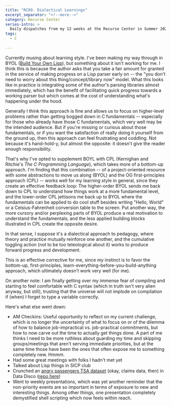 ```yaml
---
title: "RC09. Dialectical Learnings"
excerpt_separator: "<!--more-->"
category: Recurse Center
series-intro: >
  Daily dispatches from my 12 weeks at the Recurse Center in Summer 2023
tags:
  - C
  
---
```


Currently musing about learning style. I've been making my way through in BYOL ([Build Your Own Lisp](https://buildyourownlisp.com/)), but something about it isn't working for me. I think this is because the author asks that you take a fair amount for granted in the service of making progress on a Lisp parser early on -- the "you don't need to worry about this thing/concept/library now" model. What this looks like in practice is integrating some of the author's parsing libraries almost immediately, which has the benefit of facilitating quick progress towards a working parser but which comes at the cost of understanding what's happening under the hood.

Generally I think this approach is fine and allows us to focus on higher-level problems rather than getting bogged down in C fundamentals -- especially for those who already have those C fundamentals, which very well may be the intended audience. But if you're missing or curious about those fundamentals, or if you want the satisfaction of really doing it yourself from the ground up, then this approach can feel frustrating and coddling. Not because it's hand-hold-y, but almost the opposite: it doesn't give the reader enough responsibility.

That's why I've opted to supplement BOYL with CPL (Kernighan and Ritchie's *The C Programming Language*), which takes more of a bottom-up approach. I'm finding that this combination -- of a project-oriented resource with some abstractions to move us along (BYOL) and the OG first-principles approach (CPL) -- works well for my learning style in general, since they create an effective feedback loop: The higher-order BYOL sends me back down to CPL to understand how things work at a more fundamental level, and the lower-order CPL jettisons me back up to BYOL where the fundamentals can be applied to do cool stuff besides writing "Hello, World" or a Celsius-Fahrenheit conversion table to the screen. Put another way, the more cursory and/or perplexing parts of BYOL produce a real motivation to understand the fundamentals; and the less applied building blocks illustrated in CPL create the opposite desire.

In that sense, I suppose it's a dialectical approach to pedagogy, where theory and practice mutually reinforce one another, and the cumulative toggling action (not to be too teleological about it) works to produce forward progress and development.

This is an effective corrective for me, since my instinct is to favor the bottom-up, first-principles, learn-everything-before-you-build-anything approach, which ultimately doesn't work very well (for me).

On another note: I am finally getting over my immense fear of compiling and starting to feel comfortable with C syntax (which in truth isn't very alien anyway, but still), trusting that the universe will not implode on compilation if (when) I forget to type a variable correctly.

Here's what else went down:
- AM Checkins: Useful opportunity to reflect on my current challenge, which is no longer the uncertainty of what to focus on or of the dilemma of how to balance job-impractical vs. job-practical commitments, but how to now carve out the time to actually get things done. A part of me thinks I need to be more ruthless about guarding my time and skipping groups/meetings that aren't serving immediate priorities, but at the same time those have been the ones that often expose me to something completely new. Hmmm.
- Had some great meetings with folks I hadn't met yet
- Talked about Lisp things in SICP club
- Crunched an [angry passengers TSA dataset](https://www.dhs.gov/tsa-claims-data) (okay, claims data, then) in Data Disco ([repo here](https://github.com/DataDisco/w02_angry-travelers))
- Went to weekly presentations, which was yet another reminder that the non-priority events are so important in terms of exposure to new and interesting things. Among other things, one presentation completely demystified shell scripting which now feels within reach.
